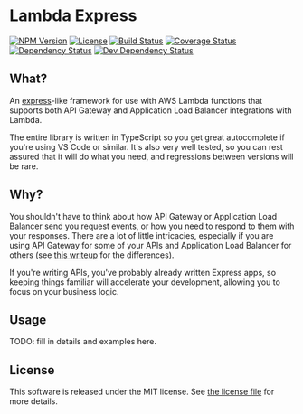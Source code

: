 # Lambda Express

[![NPM Version](https://img.shields.io/npm/v/@silvermine/lambda-express.svg)](https://www.npmjs.com/package/@silvermine/lambda-express)
[![License](https://img.shields.io/github/license/silvermine/lambda-express.svg)](./LICENSE)
[![Build Status](https://travis-ci.com/silvermine/lambda-express.svg?branch=master)](https://travis-ci.com/silvermine/lambda-express)
[![Coverage Status](https://coveralls.io/repos/github/silvermine/lambda-express/badge.svg?branch=master)](https://coveralls.io/github/silvermine/lambda-express?branch=master)
[![Dependency Status](https://david-dm.org/silvermine/lambda-express.svg)](https://david-dm.org/silvermine/lambda-express)
[![Dev Dependency Status](https://david-dm.org/silvermine/lambda-express/dev-status.svg)](https://david-dm.org/silvermine/lambda-express#info=devDependencies&view=table)


## What?

An [express](https://expressjs.com/)-like framework for use with AWS Lambda functions that
supports both API Gateway and Application Load Balancer integrations with Lambda.

The entire library is written in TypeScript so you get great autocomplete if you're using
VS Code or similar. It's also very well tested, so you can rest assured that it will do
what you need, and regressions between versions will be rare.


## Why?

You shouldn't have to think about how API Gateway or Application Load Balancer send you
request events, or how you need to respond to them with your responses. There are a lot of
little intricacies, especially if you are using API Gateway for some of your APIs and
Application Load Balancer for others (see [this writeup][apigw-vs-alb] for the
differences).

If you're writing APIs, you've probably already written Express apps, so keeping things
familiar will accelerate your development, allowing you to focus on your business logic.

[apigw-vs-alb]: https://serverless-training.com/articles/api-gateway-vs-application-load-balancer-technical-details/


## Usage

TODO: fill in details and examples here.


## License

This software is released under the MIT license. See [the license file](LICENSE) for more
details.

